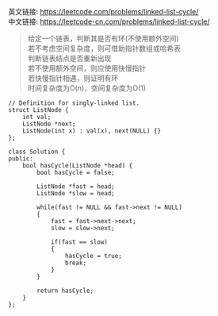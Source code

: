 英文链接: https://leetcode.com/problems/linked-list-cycle/  
中文链接: https://leetcode-cn.com/problems/linked-list-cycle/


>给定一个链表，判断其是否有环(不使用额外空间)   
若不考虑空间复杂度，则可借助指针数组或哈希表   
判断链表结点是否重新出现   
若不使用额外空间，则应使用快慢指针   
若快慢指针相遇，则证明有环   
时间复杂度为O(n)，空间复杂度为O(1)


```
// Definition for singly-linked list.
struct ListNode {
    int val;
    ListNode *next;
    ListNode(int x) : val(x), next(NULL) {}
};
```
 
```
class Solution {
public:
    bool hasCycle(ListNode *head) {
    	bool hasCycle = false;

    	ListNode *fast = head;
    	ListNode *slow = head;

    	while(fast != NULL && fast->next != NULL)
    	{
    		fast = fast->next->next;
    		slow = slow->next;

    		if(fast == slow)
    		{
    			hasCycle = true;
    			break;
    		}
    	}      

    	return hasCycle;
    }
};
```
